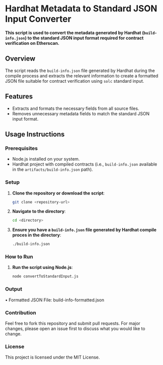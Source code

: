 # Hardhat Metadata to Standard JSON Input Converter

**This script is used to convert the metadata generated by Hardhat (`build-info.json`) to the standard JSON input format required for contract verification on Etherscan.**

## Overview

The script reads the `build-info.json` file generated by Hardhat during the compile process and extracts the relevant information to create a formatted JSON file suitable for contract verification using `solc` standard input.

## Features

- Extracts and formats the necessary fields from all source files.
- Removes unnecessary metadata fields to match the standard JSON input format.

## Usage Instructions

### Prerequisites

- Node.js installed on your system.
- Hardhat project with compiled contracts (i.e., `build-info.json` available in the `artifacts/build-info.json` path).

### Setup

1. **Clone the repository or download the script**:

    ```sh
    git clone <repository-url>
    ```

2. **Navigate to the directory**:

    ```sh
    cd <directory>
    ```

3. **Ensure you have a `build-info.json` file generated by Hardhat compile proces in the directory**:

    ```sh
    ./build-info.json
    ```

### How to Run

1. **Run the script using Node.js**:

    ```sh
    node convertToStandardInput.js
    ```
    
### Output  

•	Formatted JSON File: build-info-formatted.json  

### Contribution

Feel free to fork this repository and submit pull requests. For major changes, please open an issue first to discuss what you would like to change.

### License

This project is licensed under the MIT License.
